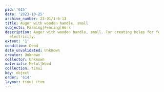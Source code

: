 ```yaml
---
pid: '615'
date: '2023-10-25'
archive_number: 23-01/1-6-13
title: Auger with wooden handle, small
subjects: Farming|Fencing|Work
description: Auger with wooden handle, small. For creating holes for fencing before
  electricity.
extent: '1'
condition: Good
date_unvalidated: Unknown
creator: Unknown
collector: Unknown
materials: Metal|Wood
collection: tinui
key: object
order: '614'
layout: tinui_item
---
```

